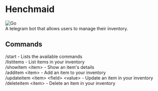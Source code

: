 # Henchmaid
![Go](https://github.com/jvmistica/henchmaid/blob/main/.github/workflows/go.yml/badge.svg)  
A telegram bot that allows users to manage their inventory.

## Commands
/start - Lists the available commands  
/listitems	- List items in your inventory  
/showitem \<item\> - Show an item's details  
/additem	\<item\> - Add an item to your inventory  
/updateitem	\<item\> \<field\> \<value\> - Update an item in your inventory  
/deleteitem	\<item\> - Delete an item in your inventory  
